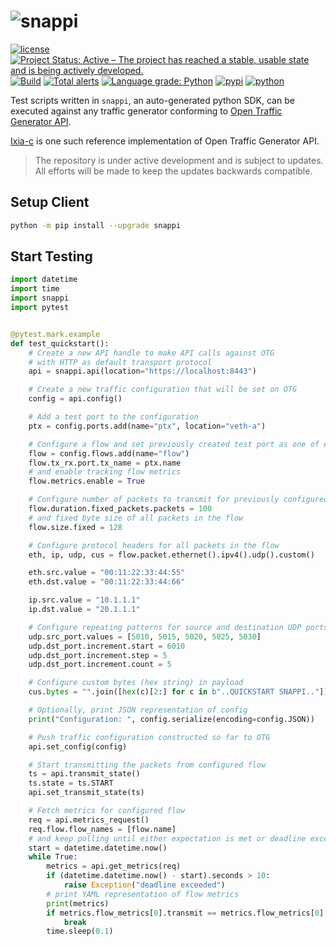 # ![snappi](snappi-logo.png)

[![license](https://img.shields.io/badge/license-MIT-green.svg)](https://en.wikipedia.org/wiki/MIT_License)
[![Project Status: Active – The project has reached a stable, usable state and is being actively developed.](https://www.repostatus.org/badges/latest/active.svg)](https://www.repostatus.org/#active)
[![Build](https://github.com/open-traffic-generator/snappi/workflows/Build/badge.svg)](https://github.com/open-traffic-generator/snappi/actions)
[![Total alerts](https://img.shields.io/lgtm/alerts/g/open-traffic-generator/snappi.svg?logo=lgtm&logoWidth=18)](https://lgtm.com/projects/g/open-traffic-generator/snappi/alerts/)
[![Language grade: Python](https://img.shields.io/lgtm/grade/python/g/open-traffic-generator/snappi.svg?logo=lgtm&logoWidth=18)](https://lgtm.com/projects/g/open-traffic-generator/snappi/context:python)
[![pypi](https://img.shields.io/pypi/v/snappi.svg)](https://pypi.org/project/snappi)
[![python](https://img.shields.io/pypi/pyversions/snappi.svg)](https://pypi.python.org/pypi/snappi)

Test scripts written in `snappi`, an auto-generated python SDK, can be executed against any traffic generator conforming to [Open Traffic Generator API](https://github.com/open-traffic-generator/models).

[Ixia-c](https://github.com/open-traffic-generator/ixia-c) is one such reference implementation of Open Traffic Generator API.

> The repository is under active development and is subject to updates. All efforts will be made to keep the updates backwards compatible.

## Setup Client 

```sh
python -m pip install --upgrade snappi
```

## Start Testing

```python
import datetime
import time
import snappi
import pytest


@pytest.mark.example
def test_quickstart():
    # Create a new API handle to make API calls against OTG
    # with HTTP as default transport protocol
    api = snappi.api(location="https://localhost:8443")

    # Create a new traffic configuration that will be set on OTG
    config = api.config()

    # Add a test port to the configuration
    ptx = config.ports.add(name="ptx", location="veth-a")

    # Configure a flow and set previously created test port as one of endpoints
    flow = config.flows.add(name="flow")
    flow.tx_rx.port.tx_name = ptx.name
    # and enable tracking flow metrics
    flow.metrics.enable = True

    # Configure number of packets to transmit for previously configured flow
    flow.duration.fixed_packets.packets = 100
    # and fixed byte size of all packets in the flow
    flow.size.fixed = 128

    # Configure protocol headers for all packets in the flow
    eth, ip, udp, cus = flow.packet.ethernet().ipv4().udp().custom()

    eth.src.value = "00:11:22:33:44:55"
    eth.dst.value = "00:11:22:33:44:66"

    ip.src.value = "10.1.1.1"
    ip.dst.value = "20.1.1.1"

    # Configure repeating patterns for source and destination UDP ports
    udp.src_port.values = [5010, 5015, 5020, 5025, 5030]
    udp.dst_port.increment.start = 6010
    udp.dst_port.increment.step = 5
    udp.dst_port.increment.count = 5

    # Configure custom bytes (hex string) in payload
    cus.bytes = "".join([hex(c)[2:] for c in b"..QUICKSTART SNAPPI.."])

    # Optionally, print JSON representation of config
    print("Configuration: ", config.serialize(encoding=config.JSON))

    # Push traffic configuration constructed so far to OTG
    api.set_config(config)

    # Start transmitting the packets from configured flow
    ts = api.transmit_state()
    ts.state = ts.START
    api.set_transmit_state(ts)

    # Fetch metrics for configured flow
    req = api.metrics_request()
    req.flow.flow_names = [flow.name]
    # and keep polling until either expectation is met or deadline exceeds
    start = datetime.datetime.now()
    while True:
        metrics = api.get_metrics(req)
        if (datetime.datetime.now() - start).seconds > 10:
            raise Exception("deadline exceeded")
        # print YAML representation of flow metrics
        print(metrics)
        if metrics.flow_metrics[0].transmit == metrics.flow_metrics[0].STOPPED:
            break
        time.sleep(0.1)
```
